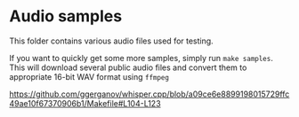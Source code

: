 # Audio samples

This folder contains various audio files used for testing.

If you want to quickly get some more samples, simply run `make samples`. This will download several public audio
files and convert them to appropriate 16-bit WAV format using `ffmpeg`

<https://github.com/ggerganov/whisper.cpp/blob/a09ce6e8899198015729ffc49ae10f67370906b1/Makefile#L104-L123>
